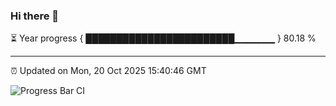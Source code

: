 ### Hi there 👋

⏳ Year progress { ████████████████████████▁▁▁▁▁▁ } 80.18 %

---

⏰ Updated on Mon, 20 Oct 2025 15:40:46 GMT

![Progress Bar CI](https://github.com/IshwaranRudhara/GIT-ACTION/workflows/Progress%20Bar%20CI/badge.svg)

